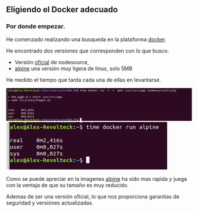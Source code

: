 ## Eligiendo el Docker adecuado

### Por donde empezar.
He comenzado realizando una busqueda en la plataforma [docker](https://hub.docker.com/).

He encontrado dos versiones que corresponden con lo que busco.

- Versión  [oficial](https://hub.docker.com/u/nodesource) de nodesource, 
- [alpine](https://hub.docker.com/_/alpine) una versión muy ligera de linux, solo 5MB 

He medido el tiempo que tarda cada una de ellas en levantarse.

![1](1.png)
![1](2.png)

Como se puede apreciar en la imagenes [alpine](https://hub.docker.com/_/alpine) ha sido mas rapida y juega con la ventaja de que su tamaño es muy reducido.

Ademas de ser una versión oficial, lo que nos proporciona garantias de seguridad y versiónes actualizadas.

